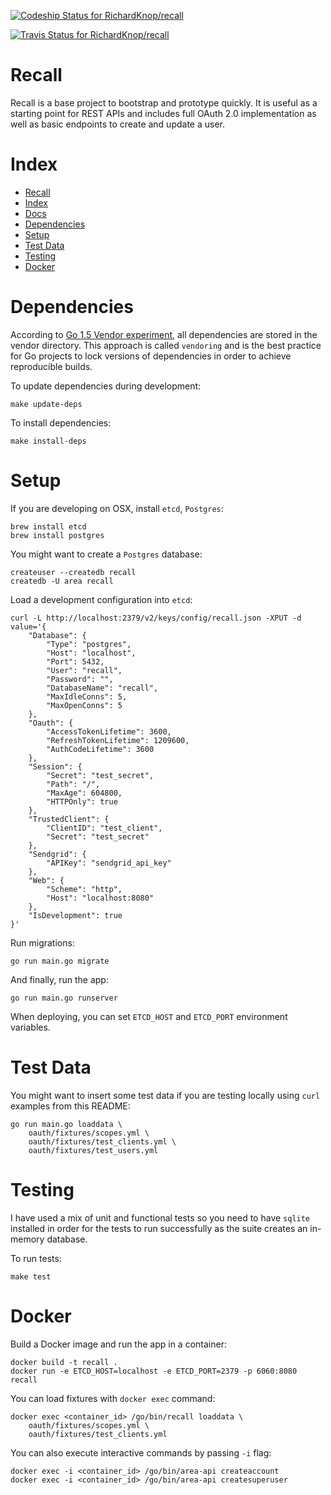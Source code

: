 [![Codeship Status for RichardKnop/recall](https://codeship.com/projects/eb1ee0d0-ac8c-0133-aaf6-0af8633f2b2a/status?branch=master)](https://codeship.com/projects/131678)

[![Travis Status for RichardKnop/recall](https://travis-ci.org/RichardKnop/recall.svg?branch=master)](https://travis-ci.org/RichardKnop/recall)

# Recall

Recall is a base project to bootstrap and prototype quickly. It is useful as a starting point for REST APIs and includes full OAuth 2.0 implementation as well as basic endpoints to create and update a user.

# Index

* [Recall](#recall)
* [Index](#index)
* [Docs](../../../recall/blob/master/docs/)
* [Dependencies](#dependencies)
* [Setup](#setup)
* [Test Data](#test-data)
* [Testing](#testing)
* [Docker](#docker)

# Dependencies

According to [Go 1.5 Vendor experiment](https://docs.google.com/document/d/1Bz5-UB7g2uPBdOx-rw5t9MxJwkfpx90cqG9AFL0JAYo), all dependencies are stored in the vendor directory. This approach is called `vendoring` and is the best practice for Go projects to lock versions of dependencies in order to achieve reproducible builds.

To update dependencies during development:

```
make update-deps
```

To install dependencies:

```
make install-deps
```

# Setup

If you are developing on OSX, install `etcd`, `Postgres`:

```
brew install etcd
brew install postgres
```

You might want to create a `Postgres` database:

```
createuser --createdb recall
createdb -U area recall
```

Load a development configuration into `etcd`:

```
curl -L http://localhost:2379/v2/keys/config/recall.json -XPUT -d value='{
	"Database": {
		"Type": "postgres",
		"Host": "localhost",
		"Port": 5432,
		"User": "recall",
		"Password": "",
		"DatabaseName": "recall",
		"MaxIdleConns": 5,
		"MaxOpenConns": 5
	},
	"Oauth": {
		"AccessTokenLifetime": 3600,
		"RefreshTokenLifetime": 1209600,
		"AuthCodeLifetime": 3600
	},
	"Session": {
		"Secret": "test_secret",
		"Path": "/",
		"MaxAge": 604800,
		"HTTPOnly": true
	},
	"TrustedClient": {
		"ClientID": "test_client",
		"Secret": "test_secret"
	},
	"Sendgrid": {
		"APIKey": "sendgrid_api_key"
	},
	"Web": {
		"Scheme": "http",
		"Host": "localhost:8080"
	},
	"IsDevelopment": true
}'
```

Run migrations:

```
go run main.go migrate
```

And finally, run the app:

```
go run main.go runserver
```

When deploying, you can set `ETCD_HOST` and `ETCD_PORT` environment variables.

# Test Data

You might want to insert some test data if you are testing locally using `curl` examples from this README:

```
go run main.go loaddata \
	oauth/fixtures/scopes.yml \
	oauth/fixtures/test_clients.yml \
	oauth/fixtures/test_users.yml
```

# Testing

I have used a mix of unit and functional tests so you need to have `sqlite` installed in order for the tests to run successfully as the suite creates an in-memory database.

To run tests:

```
make test
```

# Docker

Build a Docker image and run the app in a container:

```
docker build -t recall .
docker run -e ETCD_HOST=localhost -e ETCD_PORT=2379 -p 6060:8080 recall
```

You can load fixtures with `docker exec` command:

```
docker exec <container_id> /go/bin/recall loaddata \
	oauth/fixtures/scopes.yml \
	oauth/fixtures/test_clients.yml
```

You can also execute interactive commands by passing `-i` flag:

```
docker exec -i <container_id> /go/bin/area-api createaccount
docker exec -i <container_id> /go/bin/area-api createsuperuser
```
